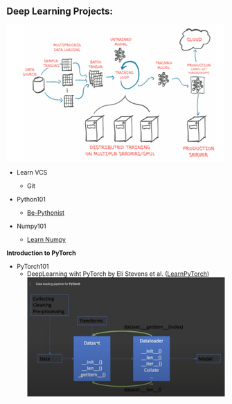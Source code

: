 Deep Learning Projects:
-----------------------
![DLProject](../data/DLProject.png)

- Learn VCS
    - Git

- Python101
    - [Be-Pythonist](https://github.com/Muthukamalan/LearnPy)

- Numpy101
    - [Learn Numpy](https://github.com/Muthukamalan/BASICS/tree/main/Learn%20Numpy)

**Introduction to PyTorch**
- PyTorch101
    - DeepLearning wiht PyTorch by Eli Stevens et al. ([LearnPyTorch](https://github.com/Muthukamalan/TorchTutorials))
    ![PyTorchPipeline](../data/pytorch_pipeline.png)
